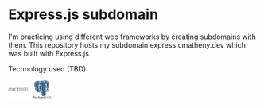 # Express.js subdomain
I'm practicing using different web frameworks by creating subdomains with them. This repository hosts my subdomain express.cmatheny.dev which was built with Express.js

Technology used (TBD):
<div>
  <img src="https://github.com/devicons/devicon/blob/master/icons/express/express-original-wordmark.svg" title="Express" alt="Express" width="40" height="40"/>&nbsp;
  <img src="https://github.com/devicons/devicon/blob/master/icons/postgresql/postgresql-original-wordmark.svg" title="Express" alt="Express" width="40" height="40"/>&nbsp;
</div>

